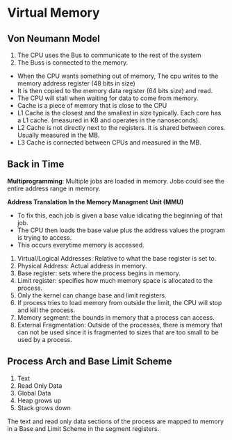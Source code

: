 # Virtual Memory

## Von Neumann Model
1. The CPU uses the Bus to communicate to the rest of the system
2. The Buss is connected to the memory. 
  - When the CPU wants something out of memory, The cpu writes to the memory address register (48 bits in size)
  - It is then copied to the memory data register (64 bits size) and read.
  - The CPU will stall when waiting for data to come from memory.
  - Cache is a piece of memory that is close to the CPU
  - L1 Cache is the closest and the smallest in size typically. Each core has a L1 cache. (measured in KB and operates in the nanoseconds).
  - L2 Cache is not directly next to the registers. It is shared between cores. Usually measured in the MB. 
  - L3 Cache is connected between CPUs and measured in the MB. 

## Back in Time
**Multiprogramming**: Multiple jobs are loaded in memory. Jobs could see the entire address range in memory. 

**Address Translation In the Memory Managment Unit (MMU)**
- To fix this, each job is given a base value idicating the beginning of that job. 
- The CPU then loads the base value plus the address values the program is trying to access.
- This occurs everytime memory is accessed.

1. Virtual/Logical Addresses: Relative to what the base register is set to.
2. Physical Address: Actual address in memory.
3. Base register: sets where the process begins in memory.
4. Limit register: specifies how much memory space is allocated to the process.
5. Only the kernel can change base and limit registers.
6. If process tries to load memory from outside the limit, the CPU will stop and kill the process.
7. Memory segment: the bounds in memory that a process can access.
8. External Fragmentation: Outside of the processes, there is memory that can not be used since it is fragmented to sizes that are too small to be used by a process.

## Process Arch and Base Limit Scheme
1. Text
2. Read Only Data
3. Global Data
4. Heap grows up
5. Stack grows down

The text and read only data sections of the process are mapped to memory in a Base and Limit Scheme in the segment registers.
